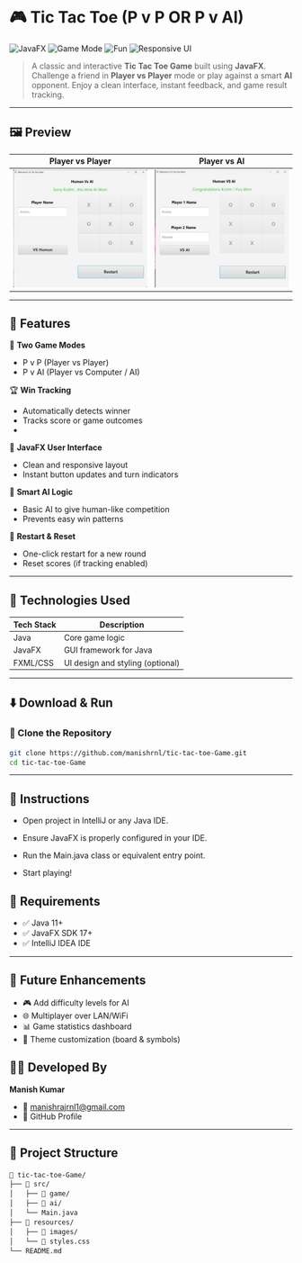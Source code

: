 # 🎮 Tic Tac Toe (P v P OR P v AI)

![JavaFX](https://img.shields.io/badge/JavaFX-UI-blue.svg?style=for-the-badge)
![Game Mode](https://img.shields.io/badge/Modes-PvP%20%2B%20AI-purple?style=for-the-badge)
![Fun](https://img.shields.io/badge/Fun-Guaranteed-brightgreen?style=for-the-badge)
![Responsive UI](https://img.shields.io/badge/UI-Responsive-orange?style=for-the-badge)

> A classic and interactive **Tic Tac Toe Game** built using **JavaFX**.  
> Challenge a friend in **Player vs Player** mode or play against a smart **AI** opponent. Enjoy a clean interface, instant feedback, and game result tracking.



---



## 🖼️ Preview

| Player vs Player | Player vs AI |
|------------------|--------------|
| ![PvP](Images/tic-tcc-toe.png) | ![AI](Images/tic-tac-toe2.png) |



---



## 🚀 Features

🧠 **Two Game Modes**  
- P v P (Player vs Player)  
- P v AI (Player vs Computer / AI)

🏆 **Win Tracking**  
- Automatically detects winner  
- Tracks score or game outcomes
- 
🎨 **JavaFX User Interface**  
- Clean and responsive layout  
- Instant button updates and turn indicators

🧩 **Smart AI Logic**  
- Basic AI to give human-like competition  
- Prevents easy win patterns

🔁 **Restart & Reset**  
- One-click restart for a new round  
- Reset scores (if tracking enabled)

---

## 🔧 Technologies Used

| Tech Stack | Description                           |
|------------|---------------------------------------|
| Java       | Core game logic                       |
| JavaFX     | GUI framework for Java                |
| FXML/CSS   | UI design and styling (optional)      |

---

## ⬇️ Download & Run

### 🔗 Clone the Repository

```bash
git clone https://github.com/manishrnl/tic-tac-toe-Game.git
cd tic-tac-toe-Game
```


---


## 🧭 Instructions

- Open project in IntelliJ or any Java IDE.

- Ensure JavaFX is properly configured in your IDE.

- Run the Main.java class or equivalent entry point.

- Start playing!

## 📌 Requirements
- ✅ Java 11+
- ✅ JavaFX SDK 17+
- ✅ IntelliJ IDEA IDE

---



## 📣 Future Enhancements
- 🎮 Add difficulty levels for AI
- 🌐 Multiplayer over LAN/WiFi
- 📊 Game statistics dashboard
- 🎨 Theme customization (board & symbols)

## 👨‍💻 Developed By
**Manish Kumar**
- 📧 manishrajrnl1@gmail.com
- 🔗 GitHub Profile



---



## 📂 Project Structure

```bash 
📁 tic-tac-toe-Game/
├── 📁 src/
│   ├── 📁 game/
│   ├── 📁 ai/
│   └── Main.java
├── 📁 resources/
│   ├── 📁 images/
│   └── 📄 styles.css
└── README.md


```
